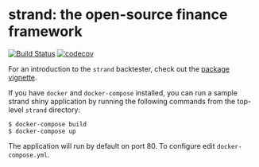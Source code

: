 # strand: the open-source finance framework

[![Build Status](https://travis-ci.org/strand-tech/strand.svg?branch=master)](https://travis-ci.org/strand-tech/strand)
[![codecov](https://codecov.io/gh/strand-tech/strand/branch/master/graph/badge.svg)](https://codecov.io/gh/strand-tech/strand)

For an introduction to the `strand` backtester, check out the [package vignette](https://github.com/strand-tech/strand/raw/master/vignettes/strand.pdf).

If you have `docker` and `docker-compose` installed, you can run a sample strand shiny application by running the following commands from the top-level `strand` directory:

```
$ docker-compose build
$ docker-compose up
```

The application will run by default on port 80. To configure edit `docker-compose.yml`.
